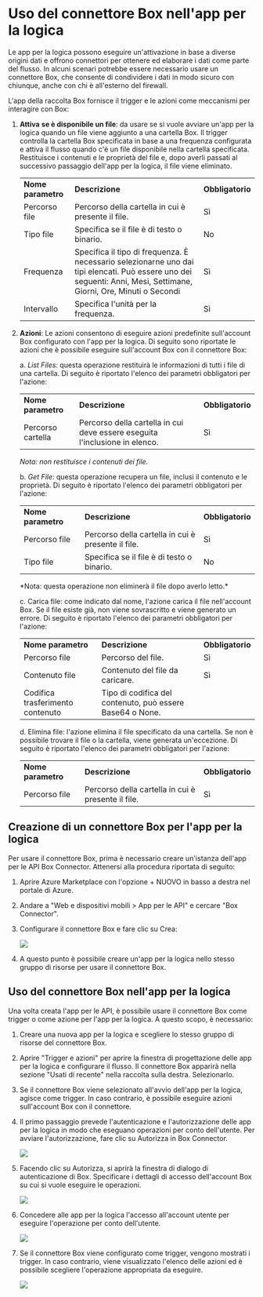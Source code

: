 ﻿<properties 
   pageTitle="Uso del connettore Box nell'app per la logica" 
   description="Uso del connettore Box nell'app per la logica" 
   services="app-service\logic" 
   documentationCenter=".net,nodejs,java" 
   authors="rajeshramabathiran" 
   manager="dwrede" 
   editor=""/>

<tags
   ms.service="app-service-logic"
   ms.devlang="multiple"
   ms.topic="article"
   ms.tgt_pltfrm="na"
   ms.workload="integration" 
   ms.date="03/20/2015"
   ms.author="vagarw"/>

# **Uso del connettore Box nell'app per la logica**

 

Le app per la logica possono eseguire un'attivazione in base a diverse origini dati e offrono connettori per ottenere ed elaborare i dati come parte del flusso. In alcuni scenari potrebbe essere necessario usare un connettore Box, che consente di condividere i dati in modo sicuro con chiunque, anche con chi è all'esterno del firewall.

 

L'app della raccolta Box fornisce il trigger e le azioni come meccanismi per interagire con Box:

 

1. **Attiva** **se è disponibile un file**: da usare se si vuole avviare un'app per la logica quando un file viene aggiunto a una cartella Box. Il trigger controlla la cartella Box specificata in base a una frequenza configurata e attiva il flusso quando c'è un file disponibile nella cartella specificata. Restituisce i contenuti e le proprietà del file e, dopo averli passati al successivo passaggio dell'app per la logica, il file viene eliminato.


	<table>
	  <tr>
	    <td><b>Nome parametro</b></td>
	    <td><b>Descrizione</b></td>
	    <td><b>Obbligatorio</b></td>
	  </tr>
	  <tr>
	    <td>Percorso file</td>
	    <td>Percorso della cartella in cui è presente il file.</td>
	    <td>Sì</td>
	  </tr>
	  <tr>
	    <td>Tipo file</td>
	    <td>Specifica se il file è di testo o binario.</td>
	    <td>No</td>
	  </tr>
	  <tr>
	    <td>Frequenza</td>
	    <td>Specifica il tipo di frequenza. È necessario selezionarne uno dai tipi elencati. Può essere uno dei seguenti: Anni, Mesi, Settimane, Giorni, Ore, Minuti o Secondi</td>
	    <td>Sì</td>
	  </tr>
	  <tr>
	    <td>Intervallo</td>
	    <td>Specifica l'unità per la frequenza.</td>
	    <td>Sì</td>
	  </tr>
	</table>


 

2. **Azioni**: Le azioni consentono di eseguire azioni predefinite sull'account Box configurato con l'app per la logica. Di seguito sono riportate le azioni che è possibile eseguire sull'account Box con il connettore Box:

	a. *List Files:* questa operazione restituirà le informazioni di tutti i file di una cartella. Di seguito è riportato l'elenco dei parametri obbligatori per l'azione:

	<table>
	  <tr>
	    <td><b>Nome parametro</b></td>
	    <td><b>Descrizione</b></td>
	    <td><b>Obbligatorio</b></td>
	  </tr>
	  <tr>
	    <td>Percorso cartella</td>
	    <td>Percorso della cartella in cui deve essere eseguita l'inclusione in elenco.</td>
	    <td>Sì</td>
	  </tr>
	</table>

	*Nota: non restituisce i contenuti dei file.*

 

    b. *Get File:* questa operazione recupera un file, inclusi il contenuto e le proprietà. Di seguito è riportato l'elenco dei parametri obbligatori per l'azione:

	<table>
	  <tr>
	    <td><b>Nome parametro</b></td>
	    <td><b>Descrizione</b></td>
	    <td><b>Obbligatorio</b></td>
	  </tr>
	  <tr>
	    <td>Percorso file</td>
	    <td>Percorso della cartella in cui è presente il file.</td>
	    <td>Sì</td>
	  </tr>
	  <tr>
	    <td>Tipo file</td>
	    <td>Specifica se il file è di testo o binario.</td>
	    <td>No</td>
	  </tr>
	</table>
	*Nota: questa operazione non eliminerà il file dopo averlo letto.*

 

    c. Carica file: come indicato dal nome, l'azione carica il file nell'account Box. Se il file esiste già, non viene sovrascritto e viene generato un errore. Di seguito è riportato l'elenco dei parametri obbligatori per l'azione:

	<table>
	  <tr>
	    <td><b>Nome parametro</b></td>
	    <td><b>Descrizione</b></td>
	    <td><b>Obbligatorio</b></td>
	  </tr>
	  <tr>
	    <td>Percorso file</td>
	    <td>Percorso del file.</td>
	    <td>Sì</td>
	  </tr>
	  <tr>
	    <td>Contenuto file</td>
	    <td>Contenuto del file da caricare.</td>
	    <td>Sì</td>
	  </tr>
	  <tr>
	    <td>Codifica trasferimento contenuto</td>
	    <td>Tipo di codifica del contenuto, può essere Base64 o None.</td>
	    <td> </td>
	  </tr>
	</table>


    d. Elimina file: l'azione elimina il file specificato da una cartella. Se non è possibile trovare il file o la cartella, viene generata un'eccezione. Di seguito è riportato l'elenco dei parametri obbligatori per l'azione:

 	<table>
	  <tr>
	    <td><b>Nome parametro</b></td>
	    <td><b>Descrizione</b></td>
	    <td><b>Obbligatorio</b></td>
	  </tr>
	  <tr>
	    <td>Percorso file</td>
	    <td>Percorso della cartella in cui è presente il file.</td>
	    <td>Sì</td>
	  </tr>
	</table>


 

## **Creazione di un connettore Box per l'app per la logica** ##

Per usare il connettore Box, prima è necessario creare un'istanza dell'app per le API Box Connector. Attenersi alla procedura riportata di seguito:

1. Aprire Azure Marketplace con l'opzione + NUOVO in basso a destra nel portale di Azure.

2. Andare a "Web e dispositivi mobili > App per le API" e cercare "Box Connector".

3. Configurare il connettore Box e fare clic su  Crea:

	![][1]

4. A questo punto è possibile creare un'app per la logica nello stesso gruppo di risorse per usare il connettore Box.


## **Uso del connettore Box nell'app per la logica** ##

Una volta creata l'app per le API, è possibile usare il connettore Box come trigger o come azione per l'app per la logica. A questo scopo, è necessario:


1. Creare una nuova app per la logica e scegliere lo stesso gruppo di risorse del connettore Box.

2. Aprire "Trigger e azioni" per aprire la finestra di progettazione delle app per la logica e configurare il flusso. Il connettore Box apparirà nella sezione "Usati di recente" nella raccolta sulla destra. Selezionarlo.

3. Se il connettore Box viene selezionato all'avvio dell'app per la logica, agisce come trigger. In caso contrario, è possibile eseguire azioni sull'account Box con il connettore.

4. Il primo passaggio prevede l'autenticazione e l'autorizzazione delle app per la logica in modo che eseguano operazioni per conto dell'utente. Per avviare l'autorizzazione, fare clic su Autorizza in Box Connector.

	![][2]

5. Facendo clic su Autorizza, si aprirà la finestra di dialogo di autenticazione di Box. Specificare i dettagli di accesso dell'account Box su cui si vuole eseguire le operazioni.

	![][3]

6. Concedere alle app per la logica l'accesso all'account utente per eseguire l'operazione per conto dell'utente. 

	![][4]

7. Se il connettore Box viene configurato come trigger, vengono mostrati i trigger. In caso contrario, viene visualizzato l'elenco delle azioni ed è possibile scegliere l'operazione appropriata da eseguire.  

	![][5]


<!--Image references-->
[1]: ./media/app-service-logic-connector-box/image_0.jpg
[2]: ./media/app-service-logic-connector-box/image_1.jpg
[3]: ./media/app-service-logic-connector-box/image_2.jpg
[4]: ./media/app-service-logic-connector-box/image_3.jpg
[5]: ./media/app-service-logic-connector-box/image_4.jpg


<!--HONumber=49-->